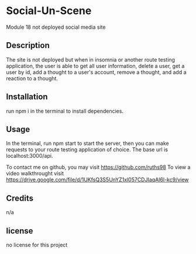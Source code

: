 # Social-Un-Scene
Module 18 not deployed social media site

## Description
The site is not deployed but when in insomnia or another route testing application, the user is able to get all user information, delete a user, get a user by id, add a thought to a user's account, remove a thought, and add a reaction to a thought. 

## Installation
run npm i in the terminal to install dependencies.

## Usage
In the terminal, run npm start to start the server, then you can make requests to your route testing application of choice. The base url is localhost:3000/api.

To contact me on github, you may visit https://github.com/ruths98
To view a video walkthrought visit https://drive.google.com/file/d/1UKfsQ3S5UnYZ1xl057CDJIaqAI6l-kc9/view

## Credits
n/a

## license
no license for this project